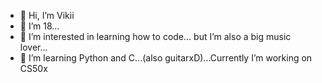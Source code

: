 - 👋 Hi, I’m Vikii
- 👀 I’m 18...
- 💞️ I’m interested in learning how to code... but I’m also a big music lover...
- 🌱 I’m learning Python and C...(also guitarxD)...Currently I’m working on CS50x 

<!---
Vikii712/Vikii712 is a ✨ special ✨ repository because its `README.md` (this file) appears on your GitHub profile.
You can click the Preview link to take a look at your changes.
--->
